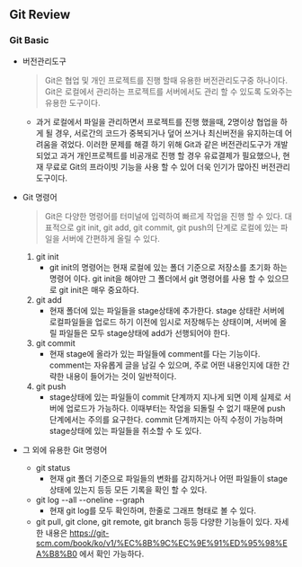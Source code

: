 ## Git Review

### Git Basic

- 버전관리도구

  >Git은 협업 및 개인 프로젝트를 진행 할때 유용한 버전관리도구중 하나이다. Git은 로컬에서 관리하는 프로젝트를 서버에서도 관리 할 수 있도록 도와주는 유용한 도구이다.

  - 과거 로컬에서 파일을 관리하면서 프로젝트를 진행 했을때, 2명이상 협업을 하게 될 경우, 서로간의 코드가 중복되거나 덮어 쓰거나 최신버전을 유지하는데 어려움을 겪었다. 이러한 문제를 해결 하기 위해 Git과 같은 버전관리도구가 개발되었고 과거 개인프로젝트를 비공개로 진행 할 경우 유료결제가 필요했으나, 현재 무료로 Git의 프라이빗 기능을 사용 할 수 있어 더욱 인기가 많아진 버전관리도구이다.

- Git 명령어

  > Git은 다양한 명령어를 터미널에 입력하여 빠르게 작업을 진행 할 수 있다. 대표적으로 git init, git add, git commit, git push의 단계로 로컬에 있는 파일을 서버에 간편하게 올릴 수 있다.

  1. git init
     - git init의 명령어는 현재 로컬에 있는 폴더 기준으로 저장소를 초기화 하는 명령어 이다. git init을 해야만 그 폴더에서 git 명령어를 사용 할 수 있으므로 git init은 매우 중요하다.
  2. git add
     - 현재 폴더에 있는 파일들을 stage상태에 추가한다. stage 상태란 서버에 로컬파일들을 업로드 하기 이전에 임시로 저장해두는 상태이며, 서버에 올릴 파일들은 모두 stage상태에 add가 선행되어야 한다.
  3. git commit
     - 현재 stage에 올라가 있는 파일들에 comment를 다는 기능이다. comment는 자유롭게 글을 남길 수 있으며, 주로 어떤 내용인지에 대한 간략한 내용이 들어가는 것이 일반적이다. 
  4. git push
     - stage상태에 있는 파일들이 commit 단계까지 지나게 되면 이제 실제로 서버에 업로드가 가능하다. 이때부터는 작업을 되돌릴 수 없기 때문에 push단계에서는 주의를 요구한다. commit 단계까지는 아직 수정이 가능하며 stage상태에 있는 파일들을 취소할 수 도 있다.

- 그 외에 유용한 Git 명령어
  - git status
    - 현재 git 폴더 기준으로 파일들의 변화를 감지하거나 어떤 파일들이 stage상태에 있는지 등등 모든 기록을 확인 할 수 있다.
  - git log --all --oneline --graph
    - 현재 git log를 모두 확인하며, 한줄로 그래프 형태로 볼 수 있다. 
  - git pull, git clone, git remote, git branch 등등 다양한 기능들이 있다. 자세한 내용은 https://git-scm.com/book/ko/v1/%EC%8B%9C%EC%9E%91%ED%95%98%EA%B8%B0 에서 확인 가능하다.









